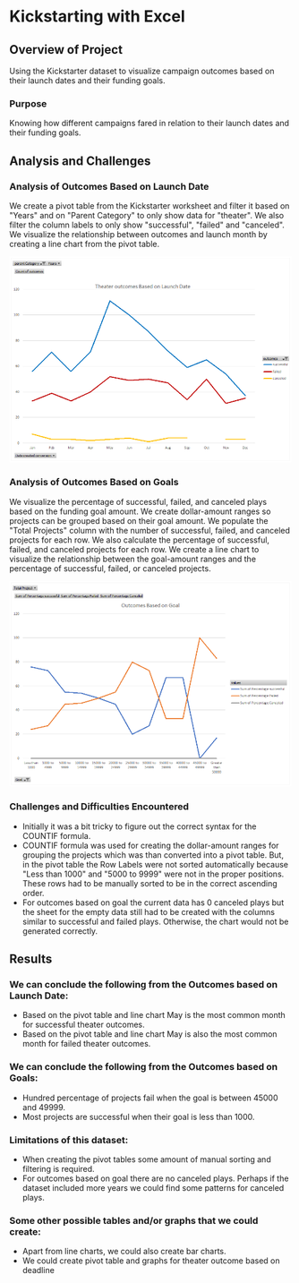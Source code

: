 # Kickstarting with Excel

## Overview of Project
Using the Kickstarter dataset to visualize campaign outcomes based on their launch dates and their funding goals.

### Purpose
Knowing how different campaigns fared in relation to their launch dates and their funding goals.

## Analysis and Challenges

### Analysis of Outcomes Based on Launch Date
We create a pivot table from the Kickstarter worksheet and filter it based on "Years" and on "Parent Category" to only show data for "theater". We also filter the column labels to only show "successful", "failed" and "canceled". We visualize the relationship between outcomes and launch month by creating a line chart from the pivot table. 

![outcomes based on launch date](/Resources/outcomes%20based%20on%20launch%20date.png)

### Analysis of Outcomes Based on Goals
We visualize the percentage of successful, failed, and canceled plays based on the funding goal amount. We create dollar-amount ranges so projects can be grouped based on their goal amount. We populate the "Total Projects" column with the number of successful, failed, and canceled projects for each row. We also calculate the percentage of successful, failed, and canceled projects for each row. We create a line chart to visualize the relationship between the goal-amount ranges and the percentage of successful, failed, or canceled projects.

![Outcomes Based on Goal Chart](/Resources/Outcomes%20Based%20on%20Goal%20Chart.png)

### Challenges and Difficulties Encountered
- Initially it was a bit tricky to figure out the correct syntax for the COUNTIF formula.
- COUNTIF formula was used for creating the dollar-amount ranges for grouping the projects which was than converted into a pivot table. But, in the pivot table the Row Labels were not sorted automatically because "Less than 1000" and "5000 to 9999" were not in the proper positions. These rows had to be manually sorted to be in the correct ascending order. 
- For outcomes based on goal the current data has 0 canceled plays but the sheet for the empty data still had to be created with the columns similar to successful and failed plays. Otherwise, the chart would not be generated correctly. 

## Results

### We can conclude the following from the Outcomes based on Launch Date:
- Based on the pivot table and line chart May is the most common month for successful theater outcomes.  
- Based on the pivot table and line chart May is also the most common month for failed theater outcomes.

### We can conclude the following from the Outcomes based on Goals:
- Hundred percentage of projects fail when the goal is between 45000 and 49999.
- Most projects are successful when their goal is less than 1000.

### Limitations of this dataset:
- When creating the pivot tables some amount of manual sorting and filtering is required. 
- For outcomes based on goal there are no canceled plays. Perhaps if the dataset included more years we could find some patterns for canceled plays.

### Some other possible tables and/or graphs that we could create:
- Apart from line charts, we could also create bar charts.
- We could create pivot table and graphs for theater outcome based on deadline
